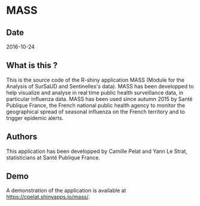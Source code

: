 # MASS

## Date
2016-10-24

## What is this ?
This is the source code of the R-shiny application MASS (Module for the Analysis of SurSaUD and Sentinelles's data).
MASS has been developped to help visualize and analyse in real time public health surveillance data, in particular influenza data.
MASS has been used since autumn 2015 by Santé Publique France, the French national public health agency to monitor the geographical spread of seasonal influenza on the French territory and to trigger epidemic alerts.

## Authors
This application has been developped by Camille Pelat and Yann Le Strat, statisticians at Santé Publique France.

## Demo
A demonstration of the application is available at https://cpelat.shinyapps.io/mass/. 

